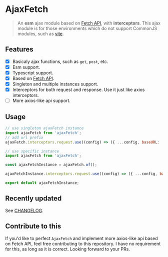# AjaxFetch

> An **esm** ajax module based on [Fetch API](https://developer.mozilla.org/en-US/docs/Web/API/Fetch_API), with **interceptors**. This ajax module is for those environments which do not support CommonJS modules, such as [vite](https://github.com/vuejs/vite).

## Features

- [x] Basicaly ajax functions, such as `get`, `post`, etc.
- [x] Esm support.
- [x] Typescript support.
- [x] Based on [Fetch API](https://developer.mozilla.org/en-US/docs/Web/API/Fetch_API).
- [x] Singleton and multiple instances support.
- [x] Interceptors for both request and response. Use it just like axios interceptors.
- [ ] More axios-like api support.

## Usage

```js
// use singleton ajaxFetch instance
import ajaxFetch from 'ajaxFetch';
// add url prefix
ajaxFetch.interceptors.request.use((config) => ({ ...config, baseURL: '/api' }));
```

```js
// use specific instance
import ajaxFetch from 'ajaxFetch';

const ajaxFetchInstance = ajaxFetch.of();

ajaxFetchInstance.interceptors.request.use((config) => ({ ...config, baseURL: '/api' }));

export default ajaxFetchInstance;
```

## Recently updated

See [CHANGELOG](CHANGELOG.md).

## Contribute to this

If you'd like to perfect `AjaxFetch` and implement more axios-like api based on Fetch API, feel free contributing to this repository. I have no requirement for this, as long as it is correct. Looking forward to your PRs.
